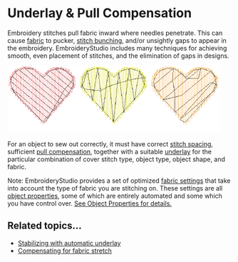 # Underlay & Pull Compensation

Embroidery stitches pull fabric inward where needles penetrate. This can cause [fabric](../../glossary/glossary) to pucker, [stitch bunching](../../glossary/glossary), and/or unsightly gaps to appear in the embroidery. EmbroideryStudio includes many techniques for achieving smooth, even placement of stitches, and the elimination of gaps in designs.

![underlays00001.png](assets/underlays00001.png)

For an object to sew out correctly, it must have correct [stitch spacing](../../glossary/glossary), sufficient [pull compensation](../../glossary/glossary), together with a suitable [underlay](../../glossary/glossary) for the particular combination of cover stitch type, object type, object shape, and fabric.

Note: EmbroideryStudio provides a set of optimized [fabric settings](../../glossary/glossary) that take into account the type of fabric you are stitching on. These settings are all [object properties](../../glossary/glossary), some of which are entirely automated and some which you have control over. [See Object Properties for details.](../../Digitizing/properties/Object_Properties)

## Related topics...

- [Stabilizing with automatic underlay](Stabilizing_with_automatic_underlay)
- [Compensating for fabric stretch](Compensating_for_fabric_stretch)
